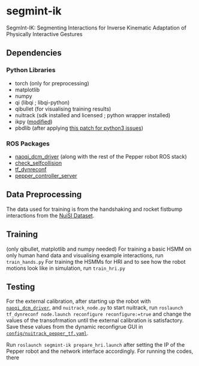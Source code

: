 # segmint-ik

SegmInt-IK: Segmenting Interactions for Inverse Kinematic Adaptation of Physically Interactive Gestures

## Dependencies

### Python Libraries

- torch (only for preprocessing)
- matplotlib
- numpy
- qi (libqi ; libqi-python)
- qibullet (for visualising training results)
- nuitrack (sdk installed and licensed ; python wrapper installed)
- ikpy ([modified](https://github.com/souljaboy764/ikpy))
- pbdlib (after applying [this patch for python3 issues](https://gist.github.com/souljaboy764/5d551c432d4a4ebf1433615595cfd87d))

### ROS Packages

- [naoqi_dcm_driver](https://github.com/souljaboy764/naoqi_dcm_driver) (along with the rest of the Pepper robot ROS stack)
- [check_selfcollision](https://github.com/souljaboy764/check_selfcollision)
- [tf_dynreconf](https://github.com/souljaboy764/tf_dynreconf)
- [pepper_controller_server](https://github.com/souljaboy764/pepper_controller_server)

## Data Preprocessing

The data used for training is from the handshaking and rocket fistbump interactions from the [NuiSI Dataset](https://github.com/souljaboy764/nuisi-dataset).

## Training

(only qibullet, matplotlib and numpy needed)
For training a basic HSMM on only human hand data and visualising example interactions, run `train_hands.py`
For training the HSMMs for HRI and to see how the robot motions look like in simulation, run `train_hri.py`

## Testing

For the external calibration, after starting up the robot with [`naoqi_dcm_driver`](https://github.com/souljaboy764/naoqi_dcm_driver), and `nuitrack_node.py` to start nuitrack, run `roslaunch tf_dynreconf node.launch reconfigure reconfigure:=true` and change the values of the transofrmation until the external calibration is satisfactory. Save these values from the dynamic reconfigrue GUI in [`config/nuitrack_pepper_tf.yaml`](config/nuitrack_pepper_tf.yaml).

Run `roslaunch segmint-ik prepare_hri.launch` after setting the IP of the Pepper robot and the network interface accordingly.
For running the codes, there
